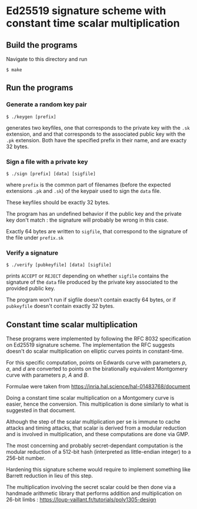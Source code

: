 # Ed25519 signature scheme with constant time scalar multiplication


## Build the programs

Navigate to this directory and run

```
$ make
```

## Run the programs

### Generate a random key pair 

```
$ ./keygen [prefix]
```

generates two keyfiles, one that corresponds to the private key with the `.sk` extension, and and that corresponds to the associated public key with the `.pk` extension. Both have the specified prefix in their name, and are exacty 32 bytes. 


### Sign a file with a private key

```
$ ./sign [prefix] [data] [sigfile]
```

where `prefix` is the common part of filenames (before the expected extensions `.pk` and `.sk`) of the keypair used to sign the `data` file.

These keyfiles should be exactly 32 bytes. 

The program has an undefined behavior if the public key and the private key don't match : the signature will probably be wrong in this case. 

Exactly 64 bytes are written to `sigfile`, that correspond to the signature of the file under `prefix.sk`

### Verify a signature

```
$ ./verify [pubkeyfile] [data] [sigfile]
```

prints `ACCEPT` or `REJECT` depending on whether `sigfile` contains the signature of the `data` file produced by the private key associated to the provided public key.

The program won't run if sigfile doesn't contain exactly 64 bytes, or if `pubkeyfile` doesn't contain exactly 32 bytes. 


## Constant time scalar multiplication

These programs were implemented by following the RFC 8032 specification on Ed25519 signature scheme. 
The implementation the RFC suggests doesn't do scalar multiplication on elliptic curves points in constant-time. 

For this specific computation, points on Edwards curve with parameters $p$, $a$, and $d$ are converted to points on the birationally equivalent Montgomery curve with parameters $p$, $A$ and $B$. 

Formulae were taken from https://inria.hal.science/hal-01483768/document

Doing a constant time scalar multiplication on a Montgomery curve is easier, hence the conversion. This multiplication is done similarly to what is suggested in that document.


Although the step of the scalar multiplication per se is immune to cache attacks and timing attacks, that scalar is derived from a modular reduction and is involved in multiplication, and these computations are done via GMP. 

The most concerning and probably secret-dependant computation is the modular reduction of a 512-bit hash (interpreted as little-endian integer) to a 256-bit number.

Hardening this signature scheme would require to implement something like Barrett reduction in lieu of this step.

The multiplication involving the secret scalar could be then done via a handmade arithmetic library that performs addition and multiplication on 26-bit limbs : https://loup-vaillant.fr/tutorials/poly1305-design

